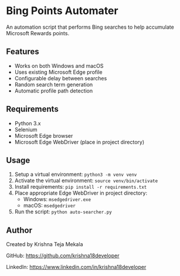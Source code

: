 # Bing Points Automater

An automation script that performs Bing searches to help accumulate Microsoft Rewards points.

## Features
- Works on both Windows and macOS
- Uses existing Microsoft Edge profile
- Configurable delay between searches
- Random search term generation
- Automatic profile path detection

## Requirements
- Python 3.x
- Selenium
- Microsoft Edge browser
- Microsoft Edge WebDriver (place in project directory)

## Usage
1. Setup a virtual environment: `python3 -m venv venv`
2. Activate the virtual environment: `source venv/bin/activate`
3. Install requirements: `pip install -r requirements.txt`
4. Place appropriate Edge WebDriver in project directory:
   - Windows: `msedgedriver.exe`
   - macOS: `msedgedriver`
5. Run the script: `python auto-searcher.py`

## Author
Created by Krishna Teja Mekala

GitHub: https://github.com/krishna18developer

LinkedIn: https://www.linkedin.com/in/krishna18developer